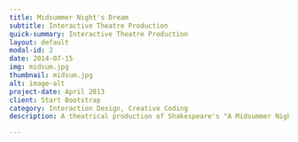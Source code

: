 ```yaml
---
title: Midsummer Night's Dream
subtitle: Interactive Theatre Production
quick-summary: Interactive Theatre Production
layout: default
modal-id: 2
date: 2014-07-15
img: midsum.jpg
thumbnail: midsum.jpg
alt: image-alt
project-date: April 2013
client: Start Bootstrap
category: Interaction Design, Creative Coding
description: A theatrical production of Shakespeare's "A Midsummer Night's Dream" directed by Alison Humphrey is a collaboration between the theatre department and the Digital Media Program at York University. As part of the team of 6 digital media students, we were in charge of developing the interactive projected special effects for the live performances. The production involved live motion capture and onstage particle effects projections based on infrared light tracking. I designed specific interactive effects which respond to commands from mouse/keyboard, a midi controller and the custom camera ir-light tracking system.

---
```

